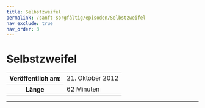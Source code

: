 ```yaml
---
title: Selbstzweifel
permalink: /sanft-sorgfältig/episoden/Selbstzweifel
nav_exclude: true
nav_order: 3
---
```


# Selbstzweifel
<table class="resp-table dcf-table dcf-table-responsive dcf-table-bordered dcf-table-striped dcf-w-100%">
                    <tbody>
                        <tr>
                            <th scope="row">Veröffentlich am:</th>
                            <td data-label="Veröffentlich am:">21. Oktober 2012</td>
                        </tr>
                        <tr>
                            <th scope="row">Länge </th>
                            <td data-label="Länge ">62 Minuten</td>
                        </tr></tbody>
                </table>

***

